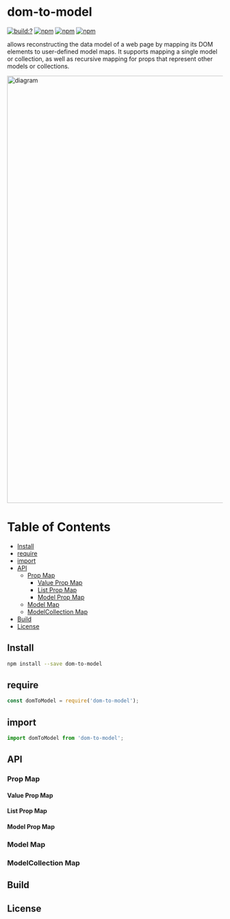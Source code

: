 # dom-to-model

[![build:?](https://travis-ci.org/node-work/dom-to-model.svg?branch=master)](https://travis-ci.org/node-work/dom-to-model) [![npm](https://img.shields.io/badge/node-%3E=%2010.0-blue.svg)](https://www.npmjs.com/package/dom-to-model) [![npm](https://img.shields.io/npm/v/dom-to-model.svg)](https://www.npmjs.com/package/dom-to-model) [![npm](https://img.shields.io/npm/dm/dom-to-model.svg)](https://www.npmjs.com/package/dom-to-model)

allows reconstructing the data model of a web page by mapping its DOM elements to user-defined model maps. It supports mapping a single model or collection, as well as recursive mapping for props that represent other models or collections.

<img width="996" alt="diagram" src="https://user-images.githubusercontent.com/6517308/82834887-041d6e80-9e88-11ea-9c05-6f9564a40b65.png">

# Table of Contents
* [Install](#install)
* [require](#require)
* [import](#import)
* [API](#api)
  * [Prop Map](#prop-map)
    * [Value Prop Map](#value-prop-map)
    * [List Prop Map](#list-prop-map)
    * [Model Prop Map](#model-prop-map)
  * [Model Map](#model-map)
  * [ModelCollection Map](#modelcollection-map)
 * [Build](#build)
 * [License](#license)


## Install
```sh
npm install --save dom-to-model
```

## require
```js
const domToModel = require('dom-to-model');
```

## import
```js
import domToModel from 'dom-to-model';
```

## API

### Prop Map

#### Value Prop Map

#### List Prop Map

#### Model Prop Map

### Model Map

### ModelCollection Map

## Build

## License

